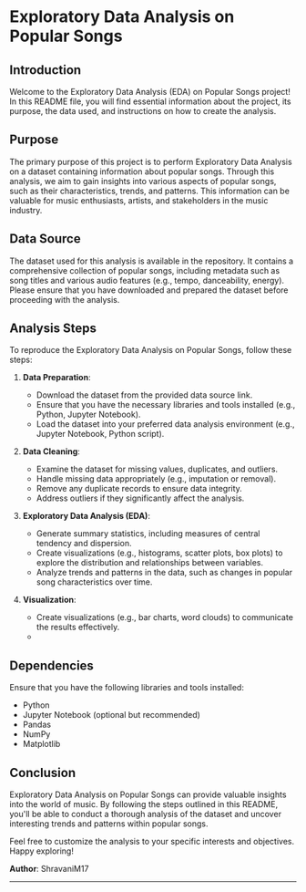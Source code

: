 # Exploratory Data Analysis on Popular Songs

## Introduction

Welcome to the Exploratory Data Analysis (EDA) on Popular Songs project! In this README file, you will find essential information about the project, its purpose, the data used, and instructions on how to create the analysis.

## Purpose

The primary purpose of this project is to perform Exploratory Data Analysis on a dataset containing information about popular songs. Through this analysis, we aim to gain insights into various aspects of popular songs, such as their characteristics, trends, and patterns. This information can be valuable for music enthusiasts, artists, and stakeholders in the music industry.

## Data Source

The dataset used for this analysis is available in the repository. It contains a comprehensive collection of popular songs, including metadata such as song titles and various audio features (e.g., tempo, danceability, energy). Please ensure that you have downloaded and prepared the dataset before proceeding with the analysis.

## Analysis Steps

To reproduce the Exploratory Data Analysis on Popular Songs, follow these steps:

1. **Data Preparation**:
   - Download the dataset from the provided data source link.
   - Ensure that you have the necessary libraries and tools installed (e.g., Python, Jupyter Notebook).
   - Load the dataset into your preferred data analysis environment (e.g., Jupyter Notebook, Python script).

2. **Data Cleaning**:
   - Examine the dataset for missing values, duplicates, and outliers.
   - Handle missing data appropriately (e.g., imputation or removal).
   - Remove any duplicate records to ensure data integrity.
   - Address outliers if they significantly affect the analysis.

3. **Exploratory Data Analysis (EDA)**:
   - Generate summary statistics, including measures of central tendency and dispersion.
   - Create visualizations (e.g., histograms, scatter plots, box plots) to explore the distribution and relationships between variables.
   - Analyze trends and patterns in the data, such as changes in popular song characteristics over time.

5. **Visualization**:
   - Create visualizations (e.g., bar charts, word clouds) to communicate the results effectively.
   - 

## Dependencies

Ensure that you have the following libraries and tools installed:

- Python
- Jupyter Notebook (optional but recommended)
- Pandas
- NumPy
- Matplotlib

## Conclusion

Exploratory Data Analysis on Popular Songs can provide valuable insights into the world of music. By following the steps outlined in this README, you'll be able to conduct a thorough analysis of the dataset and uncover interesting trends and patterns within popular songs.

Feel free to customize the analysis to your specific interests and objectives. Happy exploring!

**Author**: ShravaniM17

---
